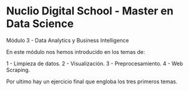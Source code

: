 # Nuclio Digital School - Master en Data Science
 Módulo 3 - Data Analytics y Business Intelligence
 
 En este módulo nos hemos introducido en los temas de:
 
 1 - Limpieza de datos.
 2 - Visualización.
 3 - Preprocesamiento.
 4 - Web Scraping.
 
 Por ultimo hay un ejercicio final que engloba los tres primeros temas.
